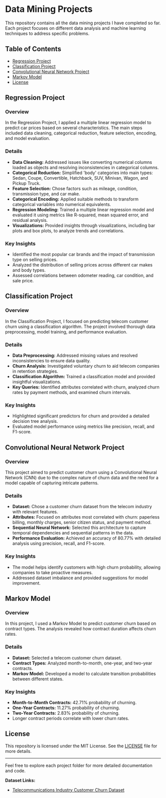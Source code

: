 # Data Mining Projects

This repository contains all the data mining projects I have completed so far. Each project focuses on different data analysis and machine learning techniques to address specific problems.

## Table of Contents

- [Regression Project](#regression-project)
- [Classification Project](#classification-project)
- [Convolutional Neural Network Project](#convolutional-neural-network-project)
- [Markov Model](#markov-model)
- [License](#license)

## Regression Project

### Overview

In the Regression Project, I applied a multiple linear regression model to predict car prices based on several characteristics. The main steps included data cleaning, categorical reduction, feature selection, encoding, and model evaluation.

### Details

- **Data Cleaning:** Addressed issues like converting numerical columns loaded as objects and resolving inconsistencies in categorical columns.
- **Categorical Reduction:** Simplified 'body' categories into main types: Sedan, Coupe, Convertible, Hatchback, SUV, Minivan, Wagon, and Pickup Truck.
- **Feature Selection:** Chose factors such as mileage, condition, transmission type, and car make.
- **Categorical Encoding:** Applied suitable methods to transform categorical variables into numerical equivalents.
- **Regression Modeling:** Trained a multiple linear regression model and evaluated it using metrics like R-squared, mean squared error, and residual analysis.
- **Visualizations:** Provided insights through visualizations, including bar plots and box plots, to analyze trends and correlations.

### Key Insights

- Identified the most popular car brands and the impact of transmission type on selling prices.
- Analyzed the distribution of selling prices across different car makes and body types.
- Assessed correlations between odometer reading, car condition, and sale price.

## Classification Project

### Overview

In the Classification Project, I focused on predicting telecom customer churn using a classification algorithm. The project involved thorough data preprocessing, model training, and performance evaluation.

### Details

- **Data Preprocessing:** Addressed missing values and resolved inconsistencies to ensure data quality.
- **Churn Analysis:** Investigated voluntary churn to aid telecom companies in retention strategies.
- **Classification Algorithm:** Trained a classification model and provided insightful visualizations.
- **Key Queries:** Identified attributes correlated with churn, analyzed churn rates by payment methods, and examined churn intervals.

### Key Insights

- Highlighted significant predictors for churn and provided a detailed decision tree analysis.
- Evaluated model performance using metrics like precision, recall, and F1-score.

## Convolutional Neural Network Project

### Overview

This project aimed to predict customer churn using a Convolutional Neural Network (CNN) due to the complex nature of churn data and the need for a model capable of capturing intricate patterns.

### Details

- **Dataset:** Chose a customer churn dataset from the telecom industry with relevant features.
- **Attributes:** Focused on attributes most correlated with churn: paperless billing, monthly charges, senior citizen status, and payment method.
- **Sequential Neural Network:** Selected this architecture to capture temporal dependencies and sequential patterns in the data.
- **Performance Evaluation:** Achieved an accuracy of 80.77% with detailed analysis using precision, recall, and F1-score.

### Key Insights

- The model helps identify customers with high churn probability, allowing companies to take proactive measures.
- Addressed dataset imbalance and provided suggestions for model improvement.

## Markov Model

### Overview

In this project, I used a Markov Model to predict customer churn based on contract types. The analysis revealed how contract duration affects churn rates.

### Details

- **Dataset:** Selected a telecom customer churn dataset.
- **Contract Types:** Analyzed month-to-month, one-year, and two-year contracts.
- **Markov Model:** Developed a model to calculate transition probabilities between different states.

### Key Insights

- **Month-to-Month Contracts:** 42.71% probability of churning.
- **One-Year Contracts:** 11.27% probability of churning.
- **Two-Year Contracts:** 2.83% probability of churning.
- Longer contract periods correlate with lower churn rates.

## License

This repository is licensed under the MIT License. See the [LICENSE](LICENSE) file for more details.

---

Feel free to explore each project folder for more detailed documentation and code.

**Dataset Links:**
- [Telecommunications Industry Customer Churn Dataset](https://www.kaggle.com/datasets/aadityabansalcodes/telecommunications-industry-customer-churn-dataset)
